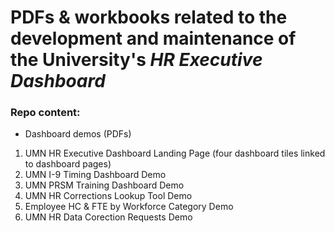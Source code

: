 # PDFs & workbooks related to the development and maintenance of the University's <i>HR Executive Dashboard</i>

### Repo content:

* Dashboard demos (PDFs)
1.  UMN HR Executive Dashboard Landing Page (four dashboard tiles linked to dashboard pages)
2.  UMN I-9 Timing Dashboard Demo
3.  UMN PRSM Training Dashboard Demo
4.  UMN HR Corrections Lookup Tool Demo
5.  Employee HC & FTE by Workforce Category Demo
6.  UMN HR Data Corection Requests Demo